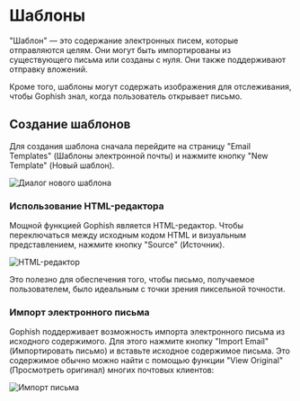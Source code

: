 # Шаблоны

"Шаблон" — это содержание электронных писем, которые отправляются целям. Они могут быть импортированы из существующего письма или созданы с нуля. Они также поддерживают отправку вложений.

Кроме того, шаблоны могут содержать изображения для отслеживания, чтобы Gophish знал, когда пользователь открывает письмо.

## Создание шаблонов

Для создания шаблона сначала перейдите на страницу "Email Templates" (Шаблоны электронной почты) и нажмите кнопку "New Template" (Новый шаблон).

![Диалог нового шаблона](https://imgur.com/FPqcZOG.png)

### Использование HTML-редактора

Мощной функцией Gophish является HTML-редактор. Чтобы переключаться между исходным кодом HTML и визуальным представлением, нажмите кнопку "Source" (Источник).

![HTML-редактор](https://imgur.com/elue6xK.png)

Это полезно для обеспечения того, чтобы письмо, получаемое пользователем, было идеальным с точки зрения пиксельной точности.

### Импорт электронного письма

Gophish поддерживает возможность импорта электронного письма из исходного содержимого. Для этого нажмите кнопку "Import Email" (Импортировать письмо) и вставьте исходное содержимое письма. Это содержимое обычно можно найти с помощью функции "View Original" (Просмотреть оригинал) многих почтовых клиентов:

![Импорт письма](https://imgur.com/QAZCrHu.png)

